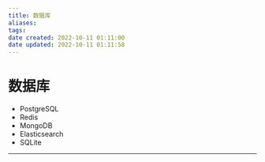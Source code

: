 ```yaml
---
title: 数据库
aliases: 
tags: 
date created: 2022-10-11 01:11:00
date updated: 2022-10-11 01:11:58
---
```


# 数据库

- PostgreSQL
- Redis
- MongoDB
- Elasticsearch
- SQLite
---
